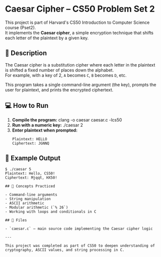# Caesar Cipher – CS50 Problem Set 2

This project is part of Harvard's CS50 Introduction to Computer Science course (Pset2).  
It implements the **Caesar cipher**, a simple encryption technique that shifts each letter of the plaintext by a given key.

## 📌 Description

The Caesar cipher is a substitution cipher where each letter in the plaintext is shifted a fixed number of places down the alphabet.  
For example, with a key of 2, `A` becomes `C`, `B` becomes `D`, etc.

This program takes a single command-line argument (the key), prompts the user for plaintext, and prints the encrypted ciphertext.

## 💻 How to Run

1. **Compile the program:**
   clang -o caesar caesar.c -lcs50
2. **Run with a numeric key:**
   ./caesar 2
3. **Enter plaintext when prompted:**
   ```less
   Plaintext: HELLO
   Ciphertext: JGNNQ
   
## 🔐 Example Output
  ```shell
$ ./caesar 5
Plaintext: Hello, CS50!
Ciphertext: Mjqqt, HX50!

## 🧠 Concepts Practiced

- Command-line arguments
- String manipulation
- ASCII arithmetic
- Modular arithmetic (`% 26`)
- Working with loops and conditionals in C

## 📁 Files

- `caesar.c` — main source code implementing the Caesar cipher logic

---

This project was completed as part of CS50 to deepen understanding of cryptography, ASCII values, and string processing in C.
